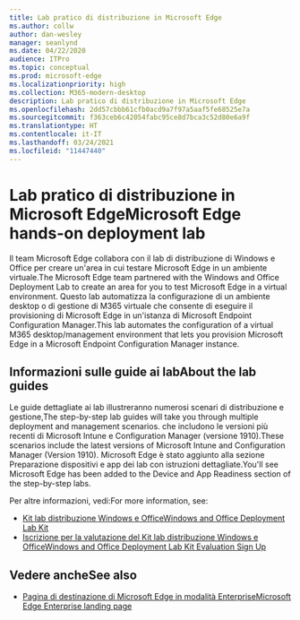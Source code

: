 ```yaml
---
title: Lab pratico di distribuzione in Microsoft Edge
ms.author: collw
author: dan-wesley
manager: seanlynd
ms.date: 04/22/2020
audience: ITPro
ms.topic: conceptual
ms.prod: microsoft-edge
ms.localizationpriority: high
ms.collection: M365-modern-desktop
description: Lab pratico di distribuzione in Microsoft Edge
ms.openlocfilehash: 2dd57cbbb61cfb0acd9a7f97a5aaf5fe68525e7a
ms.sourcegitcommit: f363ceb6c42054fabc95ce8d7bca3c52d80e6a9f
ms.translationtype: HT
ms.contentlocale: it-IT
ms.lasthandoff: 03/24/2021
ms.locfileid: "11447440"
---
```

# <a name="microsoft-edge-hands-on-deployment-lab"></a><span data-ttu-id="7be44-103">Lab pratico di distribuzione in Microsoft Edge</span><span class="sxs-lookup"><span data-stu-id="7be44-103">Microsoft Edge hands-on deployment lab</span></span>

<span data-ttu-id="7be44-104">Il team Microsoft Edge collabora con il lab di distribuzione di Windows e Office per creare un'area in cui testare Microsoft Edge in un ambiente virtuale.</span><span class="sxs-lookup"><span data-stu-id="7be44-104">The Microsoft Edge team partnered with the Windows and Office Deployment Lab to create an area for you to test Microsoft Edge in a virtual environment.</span></span> <span data-ttu-id="7be44-105">Questo lab automatizza la configurazione di un ambiente desktop o di gestione di M365 virtuale che consente di eseguire il provisioning di Microsoft Edge in un'istanza di Microsoft Endpoint Configuration Manager.</span><span class="sxs-lookup"><span data-stu-id="7be44-105">This lab automates the configuration of a virtual M365 desktop/management environment that lets you provision Microsoft Edge in a Microsoft Endpoint Configuration Manager instance.</span></span>

## <a name="about-the-lab-guides"></a><span data-ttu-id="7be44-106">Informazioni sulle guide ai lab</span><span class="sxs-lookup"><span data-stu-id="7be44-106">About the lab guides</span></span>

<span data-ttu-id="7be44-107">Le guide dettagliate ai lab illustreranno numerosi scenari di distribuzione e gestione,</span><span class="sxs-lookup"><span data-stu-id="7be44-107">The step-by-step lab guides will take you through multiple deployment and management scenarios.</span></span> <span data-ttu-id="7be44-108">che includono le versioni più recenti di Microsoft Intune e Configuration Manager (versione 1910).</span><span class="sxs-lookup"><span data-stu-id="7be44-108">These scenarios include the latest versions of Microsoft Intune and Configuration Manager (Version 1910).</span></span> <span data-ttu-id="7be44-109">Microsoft Edge è stato aggiunto alla sezione Preparazione dispositivi e app dei lab con istruzioni dettagliate.</span><span class="sxs-lookup"><span data-stu-id="7be44-109">You'll see Microsoft Edge has been added to the Device and App Readiness section of the step-by-step labs.</span></span>

<span data-ttu-id="7be44-110">Per altre informazioni, vedi:</span><span class="sxs-lookup"><span data-stu-id="7be44-110">For more information, see:</span></span>

- [<span data-ttu-id="7be44-111">Kit lab distribuzione Windows e Office</span><span class="sxs-lookup"><span data-stu-id="7be44-111">Windows and Office Deployment Lab Kit</span></span>](/microsoft-365/enterprise/modern-desktop-deployment-and-management-lab?view=o365-worldwide)
- [<span data-ttu-id="7be44-112">Iscrizione per la valutazione del Kit lab distribuzione Windows e Office</span><span class="sxs-lookup"><span data-stu-id="7be44-112">Windows and Office Deployment Lab Kit Evaluation Sign Up</span></span>](https://www.microsoft.com/evalcenter/evaluate-lab-kit)

## <a name="see-also"></a><span data-ttu-id="7be44-113">Vedere anche</span><span class="sxs-lookup"><span data-stu-id="7be44-113">See also</span></span>

- [<span data-ttu-id="7be44-114">Pagina di destinazione di Microsoft Edge in modalità Enterprise</span><span class="sxs-lookup"><span data-stu-id="7be44-114">Microsoft Edge Enterprise landing page</span></span>](https://aka.ms/EdgeEnterprise)